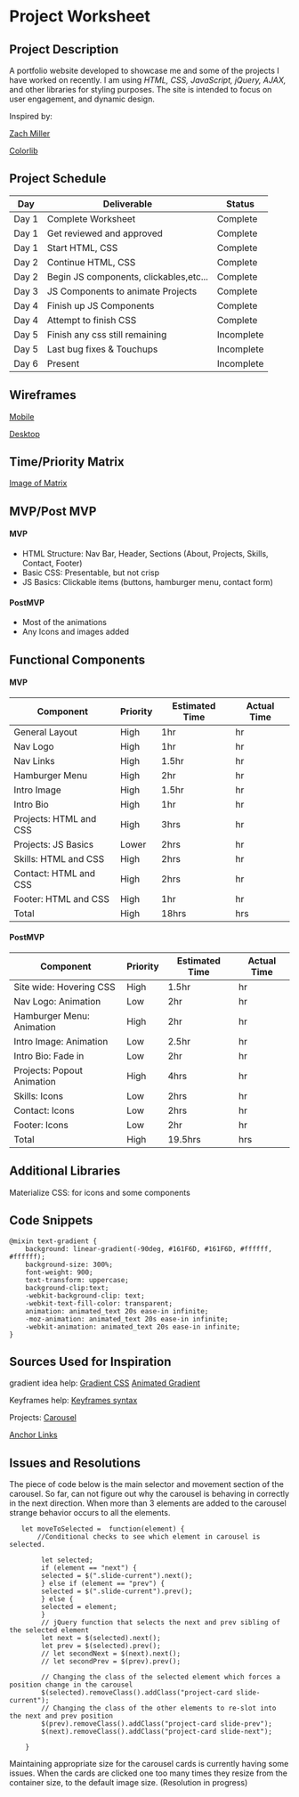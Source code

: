# **Project Worksheet**


## **Project Description**
A portfolio website developed to showcase me and some of the projects I have worked on recently. I am using *HTML, CSS, JavaScript, jQuery, AJAX,* and other libraries for styling purposes. The site is intended to focus on user engagement, and dynamic design.

Inspired by:

[Zach Miller](http://zzzach.com/)

[Colorlib](https://preview.colorlib.com/#orbit)

## **Project Schedule**

| Day      | Deliverable       | Status     |
| -------- | ----------------- | ---------- |
| Day 1 | Complete Worksheet | Complete
| Day 1 | Get reviewed and approved | Complete
| Day 1 | Start HTML, CSS | Complete
| Day 2 | Continue HTML, CSS | Complete
| Day 2 | Begin JS components, clickables,etc... | Complete
| Day 3 | JS Components to animate Projects | Complete
| Day 4 | Finish up JS Components | Complete
| Day 4 | Attempt to finish CSS | Complete
| Day 5 | Finish any css still remaining | Incomplete
| Day 5 | Last bug fixes & Touchups | Incomplete
| Day 6 | Present | Incomplete



## **Wireframes**

[Mobile](https://imgur.com/J4L9ILg)

[Desktop](https://imgur.com/xsESdQU)



## **Time/Priority Matrix**

[Image of Matrix](https://imgur.com/HaZ2MZZ)

## **MVP/Post MVP**


#### **MVP**

- HTML Structure: Nav Bar, Header, Sections (About, Projects, Skills, Contact, Footer)
- Basic CSS: Presentable, but not crisp
- JS Basics: Clickable items (buttons, hamburger menu, contact form)



#### **PostMVP**

- Most of the animations
- Any Icons and images added



## **Functional Components**

#### **MVP**

| Component | Priority | Estimated Time | Actual Time |
| --------- | -------- | -------------- | ----------- |
| General Layout | High | 1hr | hr |
| Nav Logo | High | 1hr | hr  |
| Nav Links | High | 1.5hr | hr |
| Hamburger Menu | High | 2hr | hr |
| Intro Image | High | 1.5hr | hr |
| Intro Bio | High | 1hr | hr |
| Projects: HTML and CSS | High | 3hrs | hr |
| Projects: JS Basics | Lower | 2hrs | hr |
| Skills: HTML and CSS | High | 2hrs | hr |
| Contact: HTML and CSS | High | 2hrs | hr |
| Footer: HTML and CSS | High | 1hr | hr |
| Total | High | 18hrs | hrs |


#### **PostMVP**

| Component | Priority | Estimated Time | Actual Time |
| --------- | -------- | -------------- | ----------- |
| Site wide: Hovering CSS | High | 1.5hr | hr |
| Nav Logo: Animation | Low | 2hr | hr |
| Hamburger Menu: Animation | High | 2hr | hr |
| Intro Image: Animation | Low | 2.5hr | hr |
| Intro Bio: Fade in | Low | 2hr | hr |
| Projects: Popout Animation | High | 4hrs | hr |
| Skills: Icons | Low | 2hrs | hr |
| Contact: Icons | Low | 2hrs | hr |
| Footer: Icons | Low | 2hr | hr |
| Total | High | 19.5hrs | hrs |


## **Additional Libraries**

Materialize CSS: for icons and some components



## **Code Snippets**



```
@mixin text-gradient {
    background: linear-gradient(-90deg, #161F6D, #161F6D, #ffffff, #ffffff);
    background-size: 300%;
    font-weight: 900;
    text-transform: uppercase;
    background-clip:text;
    -webkit-background-clip: text;
    -webkit-text-fill-color: transparent;
    animation: animated_text 20s ease-in infinite;
    -moz-animation: animated_text 20s ease-in infinite;
    -webkit-animation: animated_text 20s ease-in infinite;
}
```


## Sources Used for Inspiration

gradient idea help:
[Gradient CSS](https://www.sliderrevolution.com/resources/css-animated-background/)
[Animated Gradient](https://orangeable.com/css/animated-gradient-text)

Keyframes help:
[Keyframes syntax](https://www.simplilearn.com/tutorials/css-tutorial/css-keyframes)

Projects:
[Carousel](https://codepen.io/dobladov/pen/kXAXJx)


[Anchor Links](https://www.w3docs.com/snippets/html/how-to-create-an-anchor-link-to-jump-to-a-specific-part-of-a-page.html)

## **Issues and Resolutions**

The piece of code below is the main selector and movement section of the carousel. So far, can not figure out why the carousel is behaving in correctly in the next direction. When more than 3 elements are added to the carousel strange behavior occurs to all the elements.
```
   let moveToSelected =  function(element) {
       //Conditional checks to see which element in carousel is selected.
       
        let selected;
        if (element == "next") {
        selected = $(".slide-current").next();
        } else if (element == "prev") {
        selected = $(".slide-current").prev();
        } else {
        selected = element;
        }
        // jQuery function that selects the next and prev sibling of the selected element
        let next = $(selected).next();
        let prev = $(selected).prev();
        // let secondNext = $(next).next();
        // let secondPrev = $(prev).prev();
    
        // Changing the class of the selected element which forces a position change in the carousel
        $(selected).removeClass().addClass("project-card slide-current");
        // Changing the class of the other elements to re-slot into the next and prev position
        $(prev).removeClass().addClass("project-card slide-prev");
        $(next).removeClass().addClass("project-card slide-next");

    }
```

 Maintaining appropriate size for the carousel cards is currently having some issues. When the cards are clicked one too many times they resize from the container size, to the default image size. (Resolution in progress)
